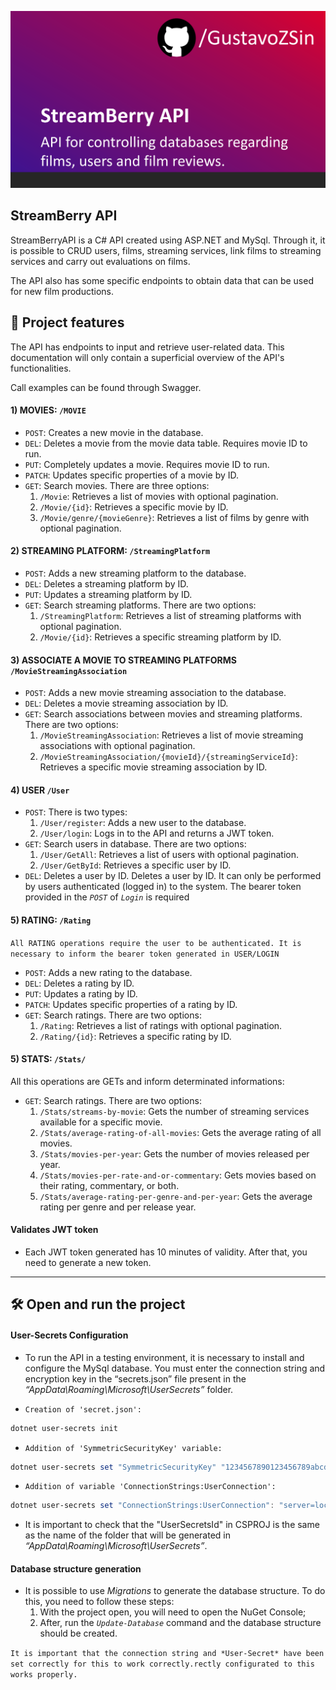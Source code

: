 ﻿![Thumbnail GitHub](https://github.com/GustavoZSin/StreamberryMoviesApi/blob/master/Img/StreamBerryBanner.png)

## StreamBerry API

StreamBerryAPI is a C# API created using ASP.NET and MySql. Through it, it is possible to CRUD users, films, streaming services, link films to streaming services and carry out evaluations on films.

The API also has some specific endpoints to obtain data that can be used for new film productions.

## 🔨 Project features

The API has endpoints to input and retrieve user-related data. This documentation will only contain a superficial overview of the API's functionalities. 

Call examples can be found through Swagger.

#### 1) MOVIES:  `/MOVIE`
- `POST`: Creates a new movie in the database.
- `DEL`: Deletes a movie from the movie data table. Requires movie ID to run.
- `PUT`: Completely updates a movie. Requires movie ID to run.
- `PATCH`: Updates specific properties of a movie by ID.
- `GET`: Search movies. There are three options:
	1. `/Movie`: Retrieves a list of movies with optional pagination.
	2. `/Movie/{id}`: Retrieves a specific movie by ID.
	3. `/Movie/genre/{movieGenre}`: Retrieves a list of films by genre with optional pagination.


#### 2) STREAMING PLATFORM: `/StreamingPlatform`
- `POST`: Adds a new streaming platform to the database.
- `DEL`: Deletes a streaming platform by ID.
- `PUT`: Updates a streaming platform by ID.
- `GET`: Search streaming platforms. There are two options:
	1. `/StreamingPlatform`: Retrieves a list of streaming platforms with optional pagination.
	2. `/Movie/{id}`: Retrieves a specific streaming platform by ID.

#### 3) ASSOCIATE A MOVIE TO STREAMING PLATFORMS `/MovieStreamingAssociation`
- `POST`: Adds a new movie streaming association to the database.
- `DEL`: Deletes a movie streaming association by ID.
- `GET`: Search associations between movies and streaming platforms. There are two options:
	1. `/MovieStreamingAssociation`: Retrieves a list of movie streaming associations with optional pagination.
	2. `/MovieStreamingAssociation/{movieId}/{streamingServiceId}`: Retrieves a specific movie streaming association by ID.

#### 4) USER `/User`
- `POST`: There is two types:
	1. `/User/register`: Adds a new user to the database.
	2. `/User/login`: Logs in to the API and returns a JWT token.
- `GET`: Search users in database. There are two options:
	1. `/User/GetAll`: Retrieves a list of users with optional pagination.
	2. `/User/GetById`: Retrieves a specific user by ID.
- `DEL`: Deletes a user by ID. Deletes a user by ID. It can only be performed by users authenticated (logged in) to the system. The bearer token provided in the *`POST`* of *`Login`* is required

#### 5) RATING: `/Rating`
`All RATING operations require the user to be authenticated. It is necessary to inform the bearer token generated in USER/LOGIN`
- `POST`: Adds a new rating to the database.
- `DEL`: Deletes a rating by ID.
- `PUT`: Updates a rating by ID.
- `PATCH`: Updates specific properties of a rating by ID.
- `GET`: Search ratings. There are two options:
	1. `/Rating`: Retrieves a list of ratings with optional pagination.
	2. `/Rating/{id}`: Retrieves a specific rating by ID.

#### 5) STATS: `/Stats/`
All this operations are GETs and inform determinated informations:
- `GET`: Search ratings. There are two options:
	1. `/Stats/streams-by-movie`: Gets the number of streaming services available for a specific movie.
	2. `/Stats/average-rating-of-all-movies`: Gets the average rating of all movies.
	3. `/Stats/movies-per-year`: Gets the number of movies released per year.
	4. `/Stats/movies-per-rate-and-or-commentary`: Gets movies based on their rating, commentary, or both.
	5. `/Stats/average-rating-per-genre-and-per-year`: Gets the average rating per genre and per release year.

#### Validates JWT token
- Each JWT token generated has 10 minutes of validity. After that, you need to generate a new token.

---

## 🛠️ Open and run the project

#### User-Secrets Configuration
* To run the API in a testing environment, it is necessary to install and configure the MySql database.
You must enter the connection string and encryption key in the “secrets.json” file present in the *“AppData\Roaming\Microsoft\UserSecrets”* folder.

* `Creation of 'secret.json':`
```powershell
dotnet user-secrets init
```
* `Addition of 'SymmetricSecurityKey' variable:`
```powershell
dotnet user-secrets set "SymmetricSecurityKey" "1234567890123456789abcdefhijklmnopqrstuvxwyz"
```
* `Addition of variable 'ConnectionStrings:UserConnection':`
```powershell
dotnet user-secrets set "ConnectionStrings:UserConnection": "server=localhost;database=userdb;user=root;password=root"
```

* It is important to check that the "UserSecretsId" in CSPROJ is the same as the name of the folder that will be generated in *“AppData\Roaming\Microsoft\UserSecrets”*.

#### Database structure generation
* It is possible to use *Migrations* to generate the database structure. To do this, you need to follow these steps:
	1. With the project open, you will need to open the NuGet Console;			
	2. After, run the *`Update-Database`* command and the database structure should be created.

`It is important that the connection string and *User-Secret* have been set correctly for this to work correctly.rectly configurated to this works properly.`
